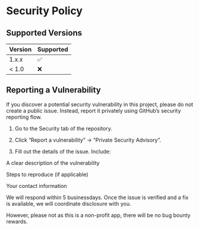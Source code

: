 # Security Policy

## Supported Versions

| Version | Supported          |
| ------- | ------------------ |
| 1.x.x   | :white_check_mark: |
| < 1.0   | :x:                |

## Reporting a Vulnerability

If you discover a potential security vulnerability in this project, please do not create a public issue. Instead, report it privately using GitHub’s security reporting flow.

1. Go to the Security tab of the repository.


2. Click “Report a vulnerability” → “Private Security Advisory”.


3. Fill out the details of the issue. Include:

A clear description of the vulnerability

Steps to reproduce (if applicable)

Your contact information


We will respond within 5 businessdays. Once the issue is verified and a fix is available, we will coordinate disclosure with you.

However, please not as this is a non-profit app, there will be no bug bounty rewards.
